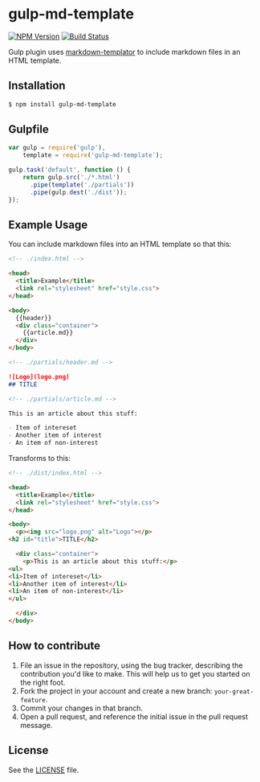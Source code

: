 # gulp-md-template

[![NPM Version](https://img.shields.io/npm/v/gulp-md-template.svg)](https://www.npmjs.com/package/gulp-md-template)
[![Build Status](https://img.shields.io/travis/geraintwhite/gulp-md-template.svg)](https://travis-ci.org/geraintwhite/gulp-md-template)

Gulp plugin uses [markdown-templator](https://github.com/geraintwhite/markdown-templator) to include markdown files in an HTML template.

## Installation
```sh
$ npm install gulp-md-template
```

## Gulpfile

```javascript
var gulp = require('gulp'),
    template = require('gulp-md-template');

gulp.task('default', function () {
    return gulp.src('./*.html')
      .pipe(template('./partials'))
      .pipe(gulp.dest('./dist'));
});
```


## Example Usage

You can include markdown files into an HTML template so that this:

```html
<!-- ./index.html -->

<head>
  <title>Example</title>
  <link rel="stylesheet" href="style.css">
</head>

<body>
  {{header}}
  <div class="container">
    {{article.md}}
  </div>
</body>
```

```markdown
<!-- ./partials/header.md -->

![Logo](logo.png)
## TITLE
```

```markdown
<!-- ./partials/article.md -->

This is an article about this stuff:

- Item of intereset
- Another item of interest
- An item of non-interest
```

Transforms to this:

```html
<!-- ./dist/index.html -->

<head>
  <title>Example</title>
  <link rel="stylesheet" href="style.css">
</head>

<body>
  <p><img src="logo.png" alt="Logo"></p>
<h2 id="title">TITLE</h2>

  <div class="container">
    <p>This is an article about this stuff:</p>
<ul>
<li>Item of intereset</li>
<li>Another item of interest</li>
<li>An item of non-interest</li>
</ul>

  </div>
</body>
```


## How to contribute

1. File an issue in the repository, using the bug tracker, describing the
   contribution you'd like to make. This will help us to get you started on the
   right foot.
2. Fork the project in your account and create a new branch:
   `your-great-feature`.
3. Commit your changes in that branch.
4. Open a pull request, and reference the initial issue in the pull request
   message.

## License
See the [LICENSE](./LICENSE) file.

